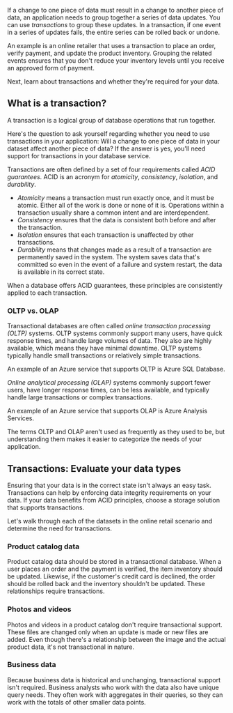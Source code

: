 If a change to one piece of data must result in a change to another piece of data, an application needs to group together a series of data updates. You can use *transactions* to group these updates. In a transaction, if one event in a series of updates fails, the entire series can be rolled back or undone. 

An example is an online retailer that uses a transaction to place an order, verify payment, and update the product inventory. Grouping the related events ensures that you don't reduce your inventory levels until you receive an approved form of payment.

Next, learn about transactions and whether they're required for your data.

## What is a transaction?

A transaction is a logical group of database operations that run together.

Here's the question to ask yourself regarding whether you need to use transactions in your application: Will a change to one piece of data in your dataset affect another piece of data? If the answer is yes, you'll need support for transactions in your database service.

Transactions are often defined by a set of four requirements called *ACID guarantees*. ACID is an acronym for *atomicity*, *consistency*, *isolation*, and *durability*.

- *Atomicity* means a transaction must run exactly once, and it must be atomic. Either all of the work is done or none of it is. Operations within a transaction usually share a common intent and are interdependent.
- *Consistency* ensures that the data is consistent both before and after the transaction.
- *Isolation* ensures that each transaction is unaffected by other transactions.
- *Durability* means that changes made as a result of a transaction are permanently saved in the system. The system saves data that's committed so even in the event of a failure and system restart, the data is available in its correct state.

When a database offers ACID guarantees, these principles are consistently applied to each transaction.

### OLTP vs. OLAP

Transactional databases are often called *online transaction processing (OLTP)* systems. OLTP systems commonly support many users, have quick response times, and handle large volumes of data. They also are highly available, which means they have minimal downtime. OLTP systems typically handle small transactions or relatively simple transactions.

An example of an Azure service that supports OLTP is Azure SQL Database.

*Online analytical processing (OLAP)* systems commonly support fewer users, have longer response times, can be less available, and typically handle large transactions or complex transactions.

An example of an Azure service that supports OLAP is Azure Analysis Services.

The terms OLTP and OLAP aren't used as frequently as they used to be, but understanding them makes it easier to categorize the needs of your application.

## Transactions: Evaluate your data types

Ensuring that your data is in the correct state isn't always an easy task. Transactions can help by enforcing data integrity requirements on your data. If your data benefits from ACID principles, choose a storage solution that supports transactions.

Let's walk through each of the datasets in the online retail scenario and determine the need for transactions.

### Product catalog data

Product catalog data should be stored in a transactional database. When a user places an order and the payment is verified, the item inventory should be updated. Likewise, if the customer's credit card is declined, the order should be rolled back and the inventory shouldn't be updated. These relationships require transactions.

### Photos and videos

Photos and videos in a product catalog don't require transactional support. These files are changed only when an update is made or new files are added. Even though there's a relationship between the image and the actual product data, it's not transactional in nature.

### Business data

Because business data is historical and unchanging, transactional support isn't required. Business analysts who work with the data also have unique query needs. They often work with aggregates in their queries, so they can work with the totals of other smaller data points.
